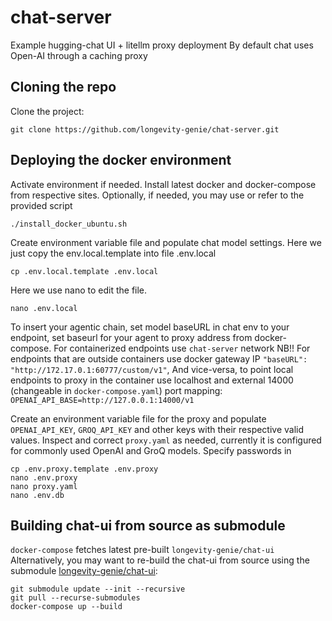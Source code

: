 # chat-server
Example hugging-chat UI + litellm proxy deployment
By default chat uses Open-AI through a caching proxy

## Cloning the repo
Clone the project:
```commandline
git clone https://github.com/longevity-genie/chat-server.git
```
## Deploying the docker environment
Activate environment if needed.
Install latest docker and docker-compose from respective sites. 
Optionally, if needed, you may use or refer to the provided script
```commandline
./install_docker_ubuntu.sh
```

Create environment variable file and populate chat model settings.
Here we just copy the env.local.template into file .env.local
```commandline
cp .env.local.template .env.local
```

Here we use nano to edit the file.
```commandline
nano .env.local
```


To insert your agentic chain, set model baseURL in chat env to your endpoint, set baseurl for your agent to proxy address from docker-compose.
For containerized endpoints use `chat-server` network
NB!! For endpoints that are outside containers use docker gateway IP 
`"baseURL": "http://172.17.0.1:60777/custom/v1"`,
And vice-versa, to point local endpoints to proxy in the container use localhost and external 14000 (changeable in `docker-compose.yaml`) port mapping: 
`OPENAI_API_BASE=http://127.0.0.1:14000/v1`

Create an environment variable file for the proxy and populate `OPENAI_API_KEY`, `GROQ_API_KEY` and other keys with their respective valid values.
Inspect and correct `proxy.yaml` as needed, currently it is configured for commonly used OpenAI and GroQ models.
Specify passwords in 
```commandline
cp .env.proxy.template .env.proxy
nano .env.proxy
nano proxy.yaml
nano .env.db
```
## Building chat-ui from source as submodule
`docker-compose` fetches latest pre-built `longevity-genie/chat-ui` 
Alternatively, you may want to re-build the chat-ui from source using the submodule [longevity-genie/chat-ui](https://github.com/longevity-genie/chat-ui): 
```commandline
git submodule update --init --recursive
git pull --recurse-submodules
docker-compose up --build
```

